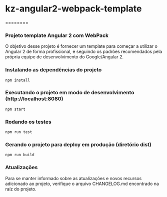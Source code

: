 # kz-angular2-webpack-template
========

### Projeto template Angular 2 com WebPack

O objetivo desse projeto é fornecer um template para começar a utilizar o Angular 2 de forma profissional, e seguindo os padrões recomendados pela própria equipe de desenvolvimento do Google/Angular 2.

### Instalando as dependências do projeto

```
npm install
```

### Executando o projeto em modo de desenvolvimento (http://localhost:8080)

```
npm start
```

### Rodando os testes

```
npm run test
```

### Gerando o projeto para deploy em produção (diretório dist)

```
npm run build
```

### Atualizações

Para se manter informado sobre as atualizações e novos recursos adicionado ao projeto, verifique o arquivo CHANGELOG.md encontrado na raíz do projeto.